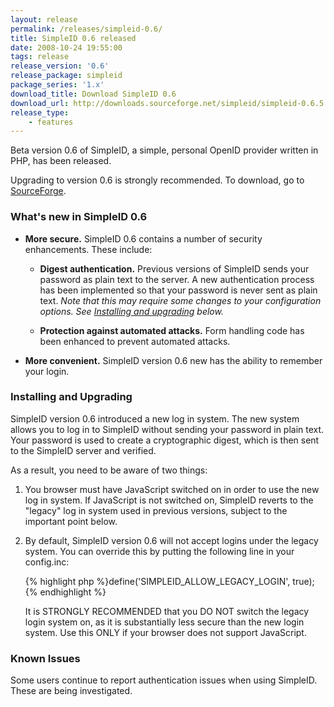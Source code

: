 ```yaml
---
layout: release
permalink: /releases/simpleid-0.6/
title: SimpleID 0.6 released
date: 2008-10-24 19:55:00
tags: release
release_version: '0.6'
release_package: simpleid
package_series: '1.x'
download_title: Download SimpleID 0.6
download_url: http://downloads.sourceforge.net/simpleid/simpleid-0.6.5.tar.gz
release_type: 
    - features
---
```


<p>Beta version 0.6 of SimpleID, a simple, personal OpenID provider written in PHP, has been released.</p>

<p>Upgrading to version 0.6 is strongly recommended.  To download, go to <a href="http://sourceforge.net/project/showfiles.php?group_id=203264">SourceForge</a>.</p>

<h3>What's new in SimpleID 0.6</h3>

<ul>
<li><p><strong>More secure.</strong>  SimpleID 0.6 contains a number of security enhancements.  These include:</p>

<ul>
<li><p><strong>Digest authentication.</strong>  Previous versions of SimpleID sends your password as plain text to the server.  A new authentication process has been implemented so that your password is never sent as plain text.  <em>Note that this may require some changes to your configuration options.  See <a href="#install">Installing and upgrading</a> below.</em></p></li>
<li><p><strong>Protection against automated attacks.</strong>  Form handling code has been enhanced to prevent automated attacks.</p></li>
</ul></li>
<li><p><strong>More convenient.</strong> SimpleID version 0.6 new has the ability to remember your login.</p></li>
</ul>


<h3 id="install">Installing and Upgrading</h3>

<p>SimpleID version 0.6 introduced a new log in system.  The new system allows you to log in to SimpleID without sending your password in plain text.  Your password is used to create a cryptographic digest, which is then sent to the SimpleID server and verified.</p>

<p>As a result, you need to be aware of two things:</p>

<ol>
<li><p>You browser must have JavaScript switched on in order to use the new log in system.  If JavaScript is not switched on, SimpleID reverts to the "legacy" log in system used in previous versions, subject to the important
point below.</p></li>
<li><p>By default, SimpleID version 0.6 will not accept logins under the legacy system.  You can override this by putting the following line in your config.inc:</p>

{% highlight php %}define('SIMPLEID_ALLOW_LEGACY_LOGIN', true);{% endhighlight %}

<p>It is STRONGLY RECOMMENDED that you DO NOT switch the legacy login system on, as it is substantially less secure than the new login system.  Use this ONLY if your browser does not support JavaScript.</p></li>
</ol>


<h3>Known Issues</h3>

<p>Some users continue to report authentication issues when using SimpleID. These are being investigated.</p>